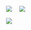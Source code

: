 ![](https://github-readme-stats.vercel.app/api?username=yusronarif&show_icons=true&theme=algolia) &nbsp;&nbsp;&nbsp; ![](https://github-readme-stats.vercel.app/api/top-langs/?username=yusronarif&layout=compact&theme=algolia)

![](https://github-readme-stats.vercel.app/api/wakatime?username=yusronarif&layout=compact&theme=algolia)
